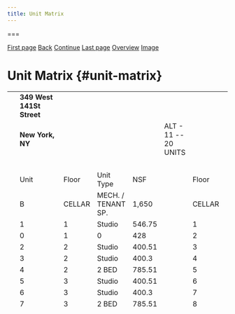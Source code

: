```yaml
---
title: Unit Matrix
---
```


===

[First page](text0.html) [Back](text3.html) [Continue](text5.html) [Last
page](text10.html) [Overview](HPD-Pearl.html) [Image](img4.html)

  

Unit Matrix {#unit-matrix}
===========

|     |                           |        |                    |        |                      |                    |        |         |             |             |     |
|-----|---------------------------|--------|--------------------|--------|----------------------|--------------------|--------|---------|-------------|-------------|-----|
|     | **349 West 141St Street** |        |                    |        |                      |                    |        |         |             |             |     |
|     | **New York, NY**          |        |                    |        | ALT - 11 -- 20 UNITS |                    |        |         |             |             |     |
|     |                           |        |                    |        |                      |                    |        |         |             |             |     |
|     | Unit                      | Floor  | Unit Type          | NSF    |                      | Floor              | GSF    | NSF     | Common Area | Loss Factor |     |
|     | B                         | CELLAR | MECH. / TENANT SP. | 1,650  |                      | CELLAR             | 2,263  | 0       | 2,263       | 100%        |     |
|     | 1                         | 1      | Studio             | 546.75 |                      | 1                  | 2,263  | 974.75  | 1,289       | 57%         |     |
|     | 0                         | 1      | 0                  | 428    |                      | 2                  | 2,263  | 1586.32 | 677         | 30%         |     |
|     | 2                         | 2      | Studio             | 400.51 |                      | 3                  | 2,263  | 1586.32 | 677         | 30%         |     |
|     | 3                         | 2      | Studio             | 400.3  |                      | 4                  | 2,263  | 1586.32 | 677         | 30%         |     |
|     | 4                         | 2      | 2 BED              | 785.51 |                      | 5                  | 2,090  | 1433.18 | 657         | 31%         |     |
|     | 5                         | 3      | Studio             | 400.51 |                      | 6                  | 2,090  | 1433.18 | 657         | 31%         |     |
|     | 6                         | 3      | Studio             | 400.3  |                      | 7                  | 1,567  | 916.79  | 651         | 42%         |     |
|     | 7                         | 3      | 2 BED              | 785.51 |                      | 8                  | 1,567  | 916.79  | 651         | 42%         |     |
|     | 8                         | 4      | Studio             | 400.51 |                      |                    |        |         |             |             |     |
|     | 9                         | 4      | Studio             | 400.3  |                      | Total              | 18,631 | 10,434  | 8,197       | 44%         |     |
|     | 10                        | 4      | 2 BED              | 785.51 |                      | Total Above Ground | 16,368 | 10,434  | 5,934       | 36%         |     |
|     | 11                        | 5      | Studio             | 400.51 |                      | Total Residential  | 16,368 | 9,887   | 5,934       | 36%         |     |
|     | 12                        | 5      | Studio             | 400.3  |                      |                    |        |         |             |             |     |
|     | 13                        | 5      | 1 BED              | 632.37 |                      |                    |        |         |             |             |     |
|     | 14                        | 6      | Studio             | 400.51 |                      |                    |        |         |             |             |     |
|     | 15                        | 6      | Studio             | 400.3  |                      |                    |        |         |             |             |     |
|     | 16                        | 6      | 1 BED              | 632.37 |                      |                    |        |         |             |             |     |
|     | 17                        | 7      | Studio             | 400.51 |                      |                    |        |         |             |             |     |
|     | 18                        | 7      | 1 BED              | 516.28 |                      |                    |        |         |             |             |     |
|     | 19                        | 8      | Studio             | 400.51 |                      |                    |        |         |             |             |     |
|     | 20                        | 8      | 1 BED              | 516.28 |                      |                    |        |         |             |             |     |
|     | Total                     |        |                    | 12,084 |                      |                    |        |         |             |             |     |
|     | Total Above Ground        |        |                    | 10,434 |                      |                    |        |         |             |             |     |
|     | Total Residential         |        |                    | 9,517  |                      |                    |        |         |             |             |     |
|     |                           |        |                    |        |                      |                    |        |         |             |             |     |
|     | Studio                    |        | 13                 |        |                      |                    |        |         |             |             |     |
|     | 1 Bed                     |        | 4                  |        |                      |                    |        |         |             |             |     |
|     | 2 Bed                     |        | 3                  |        |                      |                    |        |         |             |             |     |
|     |                           |        | 20                 |        |                      |                    |        |         |             |             |     |
|     |                           |        |                    |        |                      |                    |        |         |             |             |     |
|     |                           |        |                    |        |                      |                    |        |         |             |             |     |
|     |                           |        |                    |        |                      |                    |        |         |             |             |     |
|     |                           |        |                    |        |                      |                    |        |         |             |             |     |
|     | 2/13/2019                 |        |                    |        |                      |                    |        |         |             |             |     |
